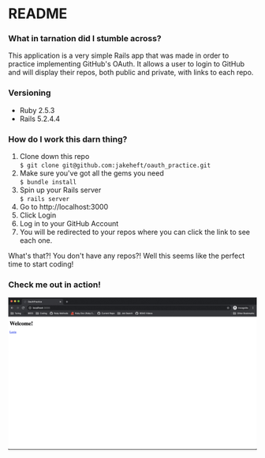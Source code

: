 # README

### What in tarnation did I stumble across?
This application is a very simple Rails app that was made in order to practice implementing GitHub's OAuth. It allows a user to login to GitHub and will display their repos, both public and private, with links to each repo.

### Versioning
- Ruby 2.5.3
- Rails 5.2.4.4

### How do I work this darn thing?
1. Clone down this repo  
`$ git clone git@github.com:jakeheft/oauth_practice.git`
2. Make sure you've got all the gems you need  
`$ bundle install`
3. Spin up your Rails server  
`$ rails server`
4. Go to http://localhost:3000
5. Click Login
6. Log in to your GitHub Account
7. You will be redirected to your repos where you can click the link to see each one.

What's that?! You don't have any repos?! Well this seems like the perfect time to start coding!

### Check me out in action!
![functionality gif](/public/oauth.gif)
